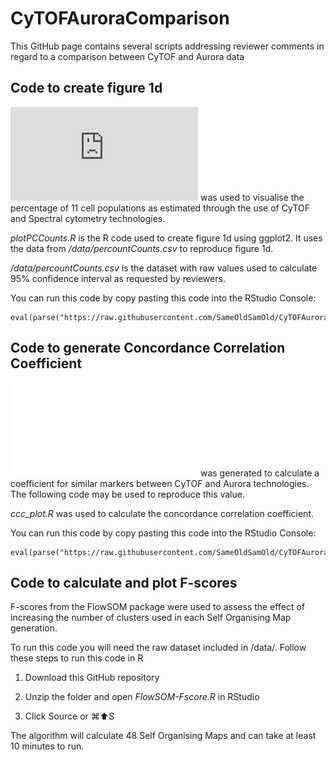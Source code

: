 # CyTOFAuroraComparison

This GitHub page contains several scripts addressing reviewer comments in regard to a comparison between CyTOF and Aurora data

## Code to create figure 1d

![Figure 1d](https://github.com/SameOldSamOld/CyTOFAuroraComparison/blob/master/data/fig1d.pdf) was used to visualise the percentage of 11 cell populations as estimated through the use of CyTOF and Spectral cytometry technologies.

*plotPCCounts.R* is the R code used to create figure 1d using ggplot2. It uses the data from */data/percountCounts.csv* to reproduce figure 1d.

*/data/percountCounts.csv* is the dataset with raw values used to calculate 95% confidence interval as requested by reviewers.

You can run this code by copy pasting this code into the RStudio Console:

    eval(parse("https://raw.githubusercontent.com/SameOldSamOld/CyTOFAuroraComparison/master/plotPCCounts_figure1d.R"))

## Code to generate Concordance Correlation Coefficient

![The concordance correlation coefficient plot](/data/ccc_plot.pdf) was generated to calculate a coefficient for similar markers between CyTOF and Aurora technologies. The following code may be used to reproduce this value.

*ccc_plot.R* was used to calculate the concordance correlation coefficient.

You can run this code by copy pasting this code into the RStudio Console:

    eval(parse("https://raw.githubusercontent.com/SameOldSamOld/CyTOFAuroraComparison/master/ccc_plot.R"))

## Code to calculate and plot F-scores

F-scores from the FlowSOM package were used to assess the effect of increasing the number of clusters used in each Self Organising Map generation. 

To run this code you will need the raw dataset included in /data/. Follow these steps to run this code in R

1) Download this GitHub repository

2) Unzip the folder and open *FlowSOM-Fscore.R* in RStudio

3) Click Source or ⌘:arrow_up:S

The algorithm will calculate 48 Self Organising Maps and can take at least 10 minutes to run. 
